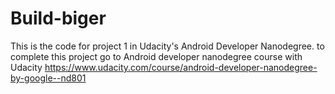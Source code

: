 # Build-biger
This is the code for project 1 in Udacity's Android Developer Nanodegree. to complete this project go to Android developer nanodegree course with Udacity https://www.udacity.com/course/android-developer-nanodegree-by-google--nd801
